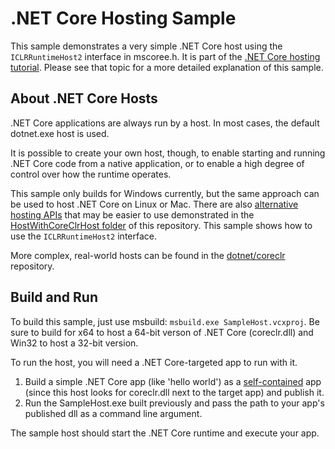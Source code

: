 .NET Core Hosting Sample
==================================

This sample demonstrates a very simple .NET Core host using the `ICLRRuntimeHost2` interface in mscoree.h. It is part of the [.NET Core hosting tutorial](https://docs.microsoft.com/dotnet/core/tutorials/netcore-hosting). Please see that topic for a more detailed explanation of this sample.

About .NET Core Hosts
---------------------

.NET Core applications are always run by a host. In most cases, the default dotnet.exe host is used.

It is possible to create your own host, though, to enable starting and running .NET Core code from a native application, or to enable a high degree of control over how the runtime operates.

This sample only builds for Windows currently, but the same approach can be used to host .NET Core on Linux or Mac. There are also [alternative hosting APIs](https://github.com/dotnet/coreclr/blob/master/src/coreclr/hosts/inc/coreclrhost.h) that may be easier to use demonstrated in the [HostWithCoreClrHost folder](../HostWithCoreClrHost) of this repository. This sample shows how to use the `ICLRRuntimeHost2` interface.

More complex, real-world hosts can be found in the [dotnet/coreclr](https://github.com/dotnet/coreclr/tree/master/src/coreclr/hosts) repository.

Build and Run
-------------

To build this sample, just use msbuild: `msbuild.exe SampleHost.vcxproj`. Be sure to build for x64 to host a 64-bit verson of .NET Core (coreclr.dll) and Win32 to host a 32-bit version.

To run the host, you will need a .NET Core-targeted app to run with it.

1. Build a simple .NET Core app (like 'hello world') as a [self-contained](https://docs.microsoft.com/dotnet/core/deploying/#self-contained-deployments-scd) app (since this host looks for coreclr.dll next to the target app) and publish it.
2. Run the SampleHost.exe built previously and pass the path to your app's published dll as a command line argument.

The sample host should start the .NET Core runtime and execute your app.
